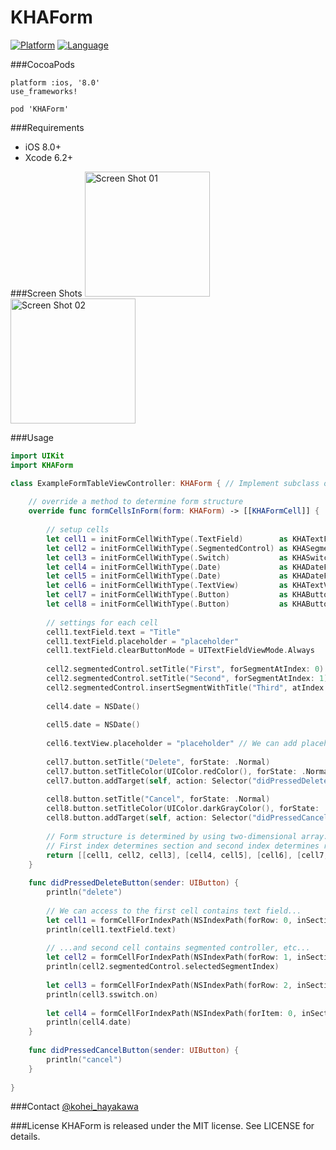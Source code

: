 # KHAForm

[![Platform](http://img.shields.io/badge/platform-ios-blue.svg?style=flat
)](https://developer.apple.com/iphone/index.action)
[![Language](http://img.shields.io/badge/language-swift-brightgreen.svg?style=flat
)](https://developer.apple.com/swift)

###CocoaPods
~~~
platform :ios, '8.0'
use_frameworks!

pod 'KHAForm'
~~~

###Requirements
* iOS 8.0+
* Xcode 6.2+

###Screen Shots
<img alt="Screen Shot 01" src="https://raw.githubusercontent.com/wiki/KoheiHayakawa/Form/images/screen_shot_01.png" width="200"/>
<img alt="Screen Shot 02" src="https://raw.githubusercontent.com/wiki/KoheiHayakawa/Form/images/screen_shot_02.png" width="200"/>

###Usage
```swift
import UIKit
import KHAForm

class ExampleFormTableViewController: KHAForm { // Implement subclass of KHAForm
    
    // override a method to determine form structure
    override func formCellsInForm(form: KHAForm) -> [[KHAFormCell]] {
        
        // setup cells
        let cell1 = initFormCellWithType(.TextField)        as KHATextFieldFormCell
        let cell2 = initFormCellWithType(.SegmentedControl) as KHASegmentedControlFormCell
        let cell3 = initFormCellWithType(.Switch)           as KHASwitchFormCell
        let cell4 = initFormCellWithType(.Date)             as KHADateFormCell
        let cell5 = initFormCellWithType(.Date)             as KHADateFormCell
        let cell6 = initFormCellWithType(.TextView)         as KHATextViewFormCell
        let cell7 = initFormCellWithType(.Button)           as KHAButtonFormCell
        let cell8 = initFormCellWithType(.Button)           as KHAButtonFormCell
        
        // settings for each cell
        cell1.textField.text = "Title"
        cell1.textField.placeholder = "placeholder"
        cell1.textField.clearButtonMode = UITextFieldViewMode.Always
        
        cell2.segmentedControl.setTitle("First", forSegmentAtIndex: 0)
        cell2.segmentedControl.setTitle("Second", forSegmentAtIndex: 1)
        cell2.segmentedControl.insertSegmentWithTitle("Third", atIndex: 2, animated: false) // Add segment
        
        cell4.date = NSDate()
        
        cell5.date = NSDate()
        
        cell6.textView.placeholder = "placeholder" // We can add placeholder on textview
        
        cell7.button.setTitle("Delete", forState: .Normal)
        cell7.button.setTitleColor(UIColor.redColor(), forState: .Normal)
        cell7.button.addTarget(self, action: Selector("didPressedDeleteButton:"), forControlEvents: UIControlEvents.TouchUpInside)
        
        cell8.button.setTitle("Cancel", forState: .Normal)
        cell8.button.setTitleColor(UIColor.darkGrayColor(), forState: .Normal)
        cell8.button.addTarget(self, action: Selector("didPressedCancelButton:"), forControlEvents: UIControlEvents.TouchUpInside)
        
        // Form structure is determined by using two-dimensional array.
        // First index determines section and second index determines row.
        return [[cell1, cell2, cell3], [cell4, cell5], [cell6], [cell7, cell8]]
    }
    
    func didPressedDeleteButton(sender: UIButton) {
        println("delete")
        
        // We can access to the first cell contains text field...
        let cell1 = formCellForIndexPath(NSIndexPath(forRow: 0, inSection: 0)) as KHATextFieldFormCell
        println(cell1.textField.text)
        
        // ...and second cell contains segmented controller, etc...
        let cell2 = formCellForIndexPath(NSIndexPath(forRow: 1, inSection: 0)) as KHASegmentedControlFormCell
        println(cell2.segmentedControl.selectedSegmentIndex)
        
        let cell3 = formCellForIndexPath(NSIndexPath(forRow: 2, inSection: 0)) as KHASwitchFormCell
        println(cell3.sswitch.on)
        
        let cell4 = formCellForIndexPath(NSIndexPath(forItem: 0, inSection: 1)) as KHADateFormCell
        println(cell4.date)
    }
    
    func didPressedCancelButton(sender: UIButton) {
        println("cancel")
    }
    
}
```

###Contact
[@kohei_hayakawa](https://twitter.com/kohei_hayakawa)

###License
KHAForm is released under the MIT license. See LICENSE for details.
